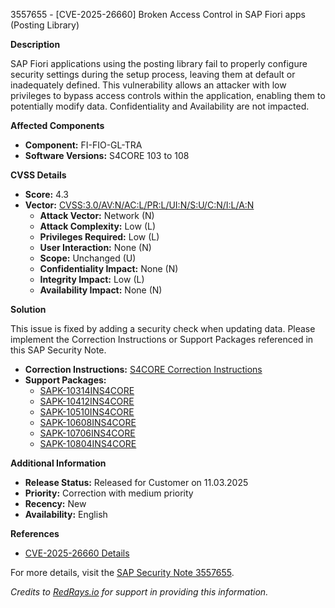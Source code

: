 3557655 - [CVE-2025-26660] Broken Access Control in SAP Fiori apps (Posting Library)

**Description**
  
SAP Fiori applications using the posting library fail to properly configure security settings during the setup process, leaving them at default or inadequately defined. This vulnerability allows an attacker with low privileges to bypass access controls within the application, enabling them to potentially modify data. Confidentiality and Availability are not impacted.

**Affected Components**
  
- **Component:** FI-FIO-GL-TRA
- **Software Versions:** S4CORE 103 to 108

**CVSS Details**
  
- **Score:** 4.3
- **Vector:** [CVSS:3.0/AV:N/AC:L/PR:L/UI:N/S:U/C:N/I:L/A:N](https://www.first.org/cvss/calculator/3.0#)
  - **Attack Vector:** Network (N)
  - **Attack Complexity:** Low (L)
  - **Privileges Required:** Low (L)
  - **User Interaction:** None (N)
  - **Scope:** Unchanged (U)
  - **Confidentiality Impact:** None (N)
  - **Integrity Impact:** Low (L)
  - **Availability Impact:** None (N)

**Solution**

This issue is fixed by adding a security check when updating data. Please implement the Correction Instructions or Support Packages referenced in this SAP Security Note.

- **Correction Instructions:** [S4CORE Correction Instructions](https://me.sap.com/corrins/0003557655/19773)
- **Support Packages:**
  - [SAPK-10314INS4CORE](https://me.sap.com/supportpackage/SAPK-10314INS4CORE)
  - [SAPK-10412INS4CORE](https://me.sap.com/supportpackage/SAPK-10412INS4CORE)
  - [SAPK-10510INS4CORE](https://me.sap.com/supportpackage/SAPK-10510INS4CORE)
  - [SAPK-10608INS4CORE](https://me.sap.com/supportpackage/SAPK-10608INS4CORE)
  - [SAPK-10706INS4CORE](https://me.sap.com/supportpackage/SAPK-10706INS4CORE)
  - [SAPK-10804INS4CORE](https://me.sap.com/supportpackage/SAPK-10804INS4CORE)

**Additional Information**

- **Release Status:** Released for Customer on 11.03.2025
- **Priority:** Correction with medium priority
- **Recency:** New
- **Availability:** English

**References**

- [CVE-2025-26660 Details](https://www.cve.org/CVERecord?id=CVE-2025-26660)

For more details, visit the [SAP Security Note 3557655](https://me.sap.com/notes/0003557655).

*Credits to [RedRays.io](https://redrays.io) for support in providing this information.*